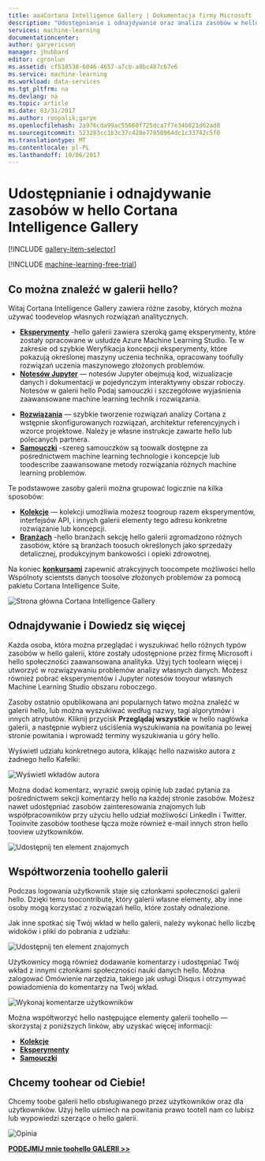 ```yaml
---
title: aaaCortana Intelligence Gallery | Dokumentacja firmy Microsoft
description: "Udostępnianie i odnajdywanie oraz analiza zasobów w hello Cortana Intelligence Gallery. Dowiedz się od innych i wprowadź własny wkład toohello społeczności."
services: machine-learning
documentationcenter: 
author: garyericson
manager: jhubbard
editor: cgronlun
ms.assetid: cf518538-6046-4657-a7cb-a0bc487c67e6
ms.service: machine-learning
ms.workload: data-services
ms.tgt_pltfrm: na
ms.devlang: na
ms.topic: article
ms.date: 03/31/2017
ms.author: roopalik;garye
ms.openlocfilehash: 2a976cda99ac55660f725dca7f7e34b821d62ad8
ms.sourcegitcommit: 523283cc1b3c37c428e77850964dc1c33742c5f0
ms.translationtype: MT
ms.contentlocale: pl-PL
ms.lasthandoff: 10/06/2017
---
```

# <a name="share-and-discover-resources-in-hello-cortana-intelligence-gallery"></a>Udostępnianie i odnajdywanie zasobów w hello Cortana Intelligence Gallery
[!INCLUDE [gallery-item-selector](../../includes/machine-learning-gallery-item-selector.md)]

<!-- separating these 2 includes -->

[!INCLUDE [machine-learning-free-trial](../../includes/machine-learning-free-trial.md)]

## <a name="what-can-i-find-in-hello-gallery"></a>Co można znaleźć w galerii hello?
Witaj Cortana Intelligence Gallery zawiera różne zasoby, których można używać toodevelop własnych rozwiązań analitycznych.

* **[Eksperymenty](machine-learning-gallery-experiments.md)**  -hello galerii zawiera szeroką gamę eksperymenty, które zostały opracowane w usłudze Azure Machine Learning Studio. Te w zakresie od szybkie Weryfikacja koncepcji eksperymenty, które pokazują określonej maszyny uczenia technika, opracowany toofully rozwiązań uczenia maszynowego złożonych problemów.
* **[Notesów Jupyter](machine-learning-gallery-jupyter-notebooks.md)**  — notesów Jupyter obejmują kod, wizualizacje danych i dokumentacji w pojedynczym interaktywny obszar roboczy.
  Notesów w galerii hello Podaj samouczki i szczegółowe wyjaśnienia zaawansowane machine learning technik i rozwiązania.

<!--
- **[Machine Learning APIs](https://machine-learning-gallery-apis.md)** - An experiment developed in Azure Machine Learning can be launched as a web service so that hello analytics model can be accessed by others through a set of REST APIs. A variety of these APIs are available in hello Gallery, such as a product recommendation engine or cloud-based face and speech recognition.
-->

* **[Rozwiązania](machine-learning-gallery-solutions.md)**  — szybkie tworzenie rozwiązań analizy Cortana z wstępnie skonfigurowanych rozwiązań, architektur referencyjnych i wzorce projektowe. Należy je własne instrukcje zawarte hello lub polecanych partnera.
* **[Samouczki](machine-learning-gallery-tutorials.md)**  -szereg samouczków są toowalk dostępne za pośrednictwem machine learning technologie i koncepcje lub toodescribe zaawansowane metody rozwiązania różnych machine learning problemów.

Te podstawowe zasoby galerii można grupować logicznie na kilka sposobów:

* **[Kolekcje](machine-learning-gallery-collections.md)**  — kolekcji umożliwia możesz toogroup razem eksperymentów, interfejsów API, i innych galerii elementy tego adresu konkretne rozwiązanie lub koncepcji.
* **[Branżach](machine-learning-gallery-industries.md)**  -hello branżach sekcję hello galerii zgromadzono różnych zasobów, które są branżach toosuch określonych jako sprzedaży detalicznej, produkcyjnym bankowości i opieki zdrowotnej.

Na koniec  **[konkursami](machine-learning-gallery-competitions.md)**  zapewnić atrakcyjnych toocompete możliwości hello Wspólnoty scientsts danych toosolve złożonych problemów za pomocą pakietu Cortana Intelligence Suite.

![Strona główna Cortana Intelligence Gallery](media/machine-learning-gallery-how-to-use-contribute-publish/gallery-home-page.png)

## <a name="discover-and-learn"></a>Odnajdywanie i Dowiedz się więcej
Każda osoba, która można przeglądać i wyszukiwać hello różnych typów zasobów w hello galerii, które zostały udostępnione przez firmę Microsoft i hello społeczności zaawansowana analityka.
Użyj tych toolearn więcej i utworzyć w rozwiązywaniu problemów analizy własnych danych.
Możesz również pobrać eksperymentów i Jupyter notesów tooyour własnych Machine Learning Studio obszaru roboczego.

Zasoby ostatnio opublikowana ani popularnych łatwo można znaleźć w galerii hello, lub można wyszukiwać według nazwy, tagi algorytmów i innych atrybutów.
Kliknij przycisk **Przeglądaj wszystkie** w hello nagłówka galerii, a następnie wybierz uściślenia wyszukiwania na powitania po lewej stronie powitania i wprowadź terminy wyszukiwania u góry hello.

Wyświetl udziału konkretnego autora, klikając hello nazwisko autora z żadnego hello Kafelki:

![Wyświetl wkładów autora](media/machine-learning-gallery-how-to-use-contribute-publish/view-by-author.png)

Można dodać komentarz, wyrazić swoją opinię lub zadać pytania za pośrednictwem sekcji komentarzy hello na każdej stronie zasobów.
Możesz nawet udostępniać zasobów zainteresowania znajomych lub współpracowników przy użyciu hello udział możliwości LinkedIn i Twitter.
Tooinvite zasobów toothese łącza może również e-mail innych stron hello tooview użytkowników.

![Udostępnij ten element znajomych](media/machine-learning-gallery-how-to-use-contribute-publish/comment-and-share.png)

## <a name="contribute-toohello-gallery"></a>Współtworzenia toohello galerii
Podczas logowania użytkownik staje się członkami społeczności galerii hello. Dzięki temu toocontribute, który galerii własne elementy, aby inne osoby mogą korzystać z rozwiązań hello, które zostały odnalezione.

Jak inne spotkać się Twój wkład w hello galerii, należy wykonać hello liczbę widoków i pliki do pobrania z udziału:

![Udostępnij ten element znajomych](media/machine-learning-gallery-how-to-use-contribute-publish/view-and-download-counts.png)

Użytkownicy mogą również dodawanie komentarzy i udostępniać Twój wkład z innymi członkami społeczności nauki danych hello.
Można zalogować Omówienie narzędzia, takiego jak usługi Disqus i otrzymywać powiadomienia do komentarzy na Twój wkład.

![Wykonaj komentarze użytkowników](media/machine-learning-gallery-how-to-use-contribute-publish/follow-comments.png)

Można współtworzyć hello następujące elementy galerii toohello — skorzystaj z poniższych linków, aby uzyskać więcej informacji:

* **[Kolekcje](machine-learning-gallery-collections.md#contribute)**
* **[Eksperymenty](machine-learning-gallery-experiments.md#contribute)**
* **[Samouczki](machine-learning-gallery-tutorials.md#contribute)**

## <a name="we-want-toohear-from-you"></a>Chcemy toohear od Ciebie!
Chcemy toobe galerii hello obsługiwanego przez użytkowników oraz dla użytkowników. Użyj hello uśmiech na powitania prawo tootell nam co lubisz lub wypowiedzi szerzące o hello galerii.  

![Opinia](./media/machine-learning-gallery-how-to-use-contribute-publish/feedback.png)

**[PODEJMIJ mnie toohello GALERII >>](http://gallery.cortanaintelligence.com)**


